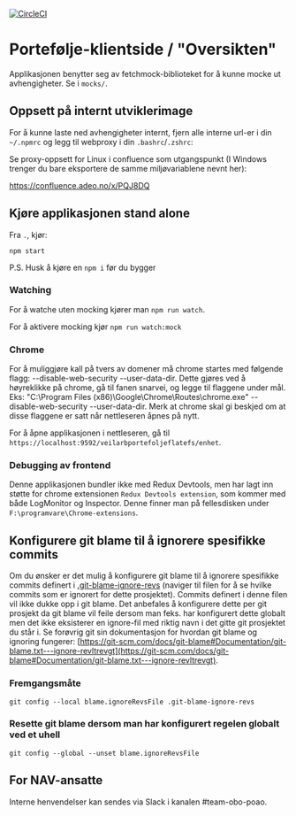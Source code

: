 [![CircleCI](https://circleci.com/gh/navikt/veilarbportefoljeflatefs.svg?style=svg)](https://circleci.com/gh/navikt/veilarbportefoljeflatefs)

# Portefølje-klientside / "Oversikten"

Applikasjonen benytter seg av fetchmock-biblioteket for å kunne mocke ut avhengigheter. Se i `mocks/`.

## Oppsett på internt utviklerimage

For å kunne laste ned avhengigheter internt, fjern alle interne url-er i din `~/.npmrc` og legg til webproxy i din `.bashrc`/`.zshrc`:

Se proxy-oppsett for Linux i confluence som utgangspunkt (I Windows trenger du bare eksportere de samme miljøvariablene nevnt her):

https://confluence.adeo.no/x/PQJ8DQ

## Kjøre applikasjonen stand alone

Fra `.`, kjør:

```
npm start
```

P.S. Husk å kjøre en `npm i` før du bygger

### Watching

For å watche uten mocking kjører man `npm run watch`.

For å aktivere mocking kjør `npm run watch:mock`

### Chrome

For å muliggjøre kall på tvers av domener må chrome startes med følgende flagg: --disable-web-security --user-data-dir. Dette gjøres ved å høyreklikke på chrome, gå til fanen snarvei, og legge til flaggene under mål. Eks: "C:\Program Files (x86)\Google\Chrome\Routes\chrome.exe" --disable-web-security --user-data-dir. Merk at chrome skal gi beskjed om at disse flaggene er satt når nettleseren åpnes på nytt.

For å åpne applikasjonen i nettleseren, gå til `https://localhost:9592/veilarbportefoljeflatefs/enhet`.

### Debugging av frontend

Denne applikasjonen bundler ikke med Redux Devtools, men har lagt inn støtte for chrome extensionen
`Redux Devtools extension`, som kommer med både LogMonitor og Inspector. Denne finner man på fellesdisken
under `F:\programvare\Chrome-extensions`.

## Konfigurere git blame til å ignorere spesifikke commits

Om du ønsker er det mulig å konfigurere git blame til å ignorere spesifikke commits definert i [.git-blame-ignore-revs](.git-blame-ignore-revs) (naviger til filen for å se hvilke commits som er ignorert for dette prosjektet).
Commits definert i denne filen vil ikke dukke opp i git blame. Det anbefales å konfigurere dette per git prosjekt da git blame vil feile dersom man feks. har konfigurert dette globalt men det ikke eksisterer en
ignore-fil med riktig navn i det gitte git prosjektet du står i. Se forøvrig git sin dokumentasjon for hvordan git blame og ignoring fungerer: [https://git-scm.com/docs/git-blame#Documentation/git-blame.txt---ignore-revltrevgt](https://git-scm.com/docs/git-blame#Documentation/git-blame.txt---ignore-revltrevgt).

### Fremgangsmåte

`git config --local blame.ignoreRevsFile .git-blame-ignore-revs`

### Resette git blame dersom man har konfigurert regelen globalt ved et uhell

`git config --global --unset blame.ignoreRevsFile`

## For NAV-ansatte

Interne henvendelser kan sendes via Slack i kanalen #team-obo-poao. 
